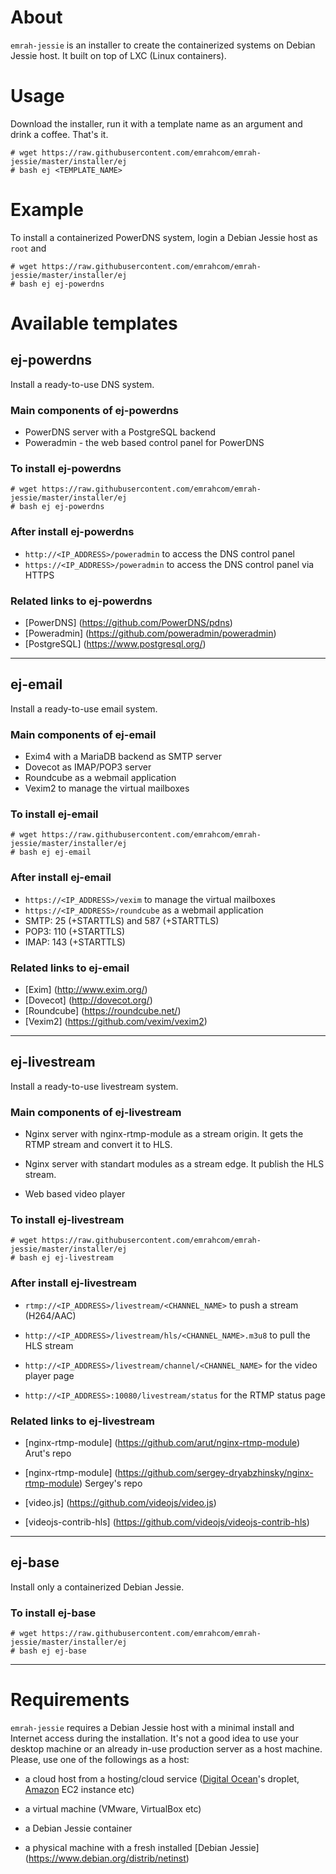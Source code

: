 About
=====
`emrah-jessie` is an installer to create the containerized systems on Debian
Jessie host. It built on top of LXC (Linux containers).

Usage
=====

Download the installer, run it with a template name as an argument and drink a
coffee. That's it.

```
# wget https://raw.githubusercontent.com/emrahcom/emrah-jessie/master/installer/ej
# bash ej <TEMPLATE_NAME>
```

Example
=======

To install a containerized PowerDNS system, login a Debian Jessie host as
`root` and

```
# wget https://raw.githubusercontent.com/emrahcom/emrah-jessie/master/installer/ej
# bash ej ej-powerdns
```

Available templates
===================

ej-powerdns
-----------

Install a ready-to-use DNS system.

### Main components of ej-powerdns

- PowerDNS server with a PostgreSQL backend
- Poweradmin - the web based control panel for PowerDNS

### To install ej-powerdns

```
# wget https://raw.githubusercontent.com/emrahcom/emrah-jessie/master/installer/ej
# bash ej ej-powerdns
```

### After install ej-powerdns

- `http://<IP_ADDRESS>/poweradmin` to access the DNS control panel
- `https://<IP_ADDRESS>/poweradmin` to access the DNS control panel via HTTPS

### Related links to ej-powerdns

- [PowerDNS] (https://github.com/PowerDNS/pdns)
- [Poweradmin] (https://github.com/poweradmin/poweradmin)
- [PostgreSQL] (https://www.postgresql.org/)

---

ej-email
--------

Install a ready-to-use email system.

### Main components of ej-email

- Exim4 with a MariaDB backend as SMTP server
- Dovecot as IMAP/POP3 server
- Roundcube as a webmail application
- Vexim2 to manage the virtual mailboxes

### To install ej-email

```
# wget https://raw.githubusercontent.com/emrahcom/emrah-jessie/master/installer/ej
# bash ej ej-email
```

### After install ej-email

- `https://<IP_ADDRESS>/vexim` to manage the virtual mailboxes
- `https://<IP_ADDRESS>/roundcube` as a webmail application
- SMTP: 25 (+STARTTLS) and 587 (+STARTTLS)
- POP3: 110 (+STARTTLS)
- IMAP: 143 (+STARTTLS)

### Related links to ej-email

- [Exim] (http://www.exim.org/)
- [Dovecot] (http://dovecot.org/)
- [Roundcube] (https://roundcube.net/)
- [Vexim2] (https://github.com/vexim/vexim2)

---

ej-livestream
-------------

Install a ready-to-use livestream system.

### Main components of ej-livestream

-  Nginx server with nginx-rtmp-module as a stream origin. It gets the RTMP
   stream and convert it to HLS.

-  Nginx server with standart modules as a stream edge. It publish the HLS
   stream.

-  Web based video player

### To install ej-livestream

```
# wget https://raw.githubusercontent.com/emrahcom/emrah-jessie/master/installer/ej
# bash ej ej-livestream
```

### After install ej-livestream

-  `rtmp://<IP_ADDRESS>/livestream/<CHANNEL_NAME>` to push a stream (H264/AAC)

-  `http://<IP_ADDRESS>/livestream/hls/<CHANNEL_NAME>.m3u8` to pull the HLS
   stream

-  `http://<IP_ADDRESS>/livestream/channel/<CHANNEL_NAME>` for the video player
   page

-  `http://<IP_ADDRESS>:10080/livestream/status` for the RTMP status page

### Related links to ej-livestream

-  [nginx-rtmp-module] (https://github.com/arut/nginx-rtmp-module) Arut's repo

-  [nginx-rtmp-module] (https://github.com/sergey-dryabzhinsky/nginx-rtmp-module)
   Sergey's repo

-  [video.js] (https://github.com/videojs/video.js)

-  [videojs-contrib-hls] (https://github.com/videojs/videojs-contrib-hls)

---

ej-base
-------

Install only a containerized Debian Jessie.

### To install ej-base

```
# wget https://raw.githubusercontent.com/emrahcom/emrah-jessie/master/installer/ej
# bash ej ej-base
```

---

Requirements
============

`emrah-jessie` requires a Debian Jessie host with a minimal install and
Internet access during the installation. It's not a good idea to use your
desktop machine or an already in-use production server as a host machine.
Please, use one of the followings as a host:

-  a cloud host from a hosting/cloud service
   ([Digital Ocean](https://www.digitalocean.com/?refcode=92b0165840d8)'s
   droplet, [Amazon](https://console.aws.amazon.com) EC2 instance etc)

-  a virtual machine (VMware, VirtualBox etc)

-  a Debian Jessie container

-  a physical machine with a fresh installed [Debian Jessie]
   (https://www.debian.org/distrib/netinst)
